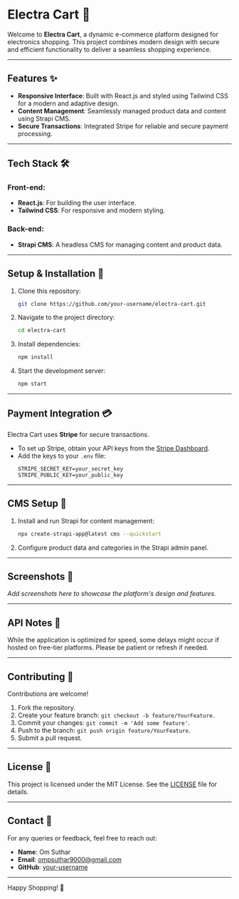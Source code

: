 # Electra Cart 🛒  
Welcome to **Electra Cart**, a dynamic e-commerce platform designed for electronics shopping. This project combines modern design with secure and efficient functionality to deliver a seamless shopping experience.  

---

## Features ✨
- **Responsive Interface**: Built with React.js and styled using Tailwind CSS for a modern and adaptive design.
- **Content Management**: Seamlessly managed product data and content using Strapi CMS.
- **Secure Transactions**: Integrated Stripe for reliable and secure payment processing.

---

## Tech Stack 🛠️
### Front-end:
- **React.js**: For building the user interface.
- **Tailwind CSS**: For responsive and modern styling.

### Back-end:
- **Strapi CMS**: A headless CMS for managing content and product data.

---

## Setup & Installation 🚀
1. Clone this repository:  
   ```bash
   git clone https://github.com/your-username/electra-cart.git
   ```
2. Navigate to the project directory:  
   ```bash
   cd electra-cart
   ```
3. Install dependencies:  
   ```bash
   npm install
   ```
4. Start the development server:  
   ```bash
   npm start
   ```

---

## Payment Integration 💳
Electra Cart uses **Stripe** for secure transactions.  
- To set up Stripe, obtain your API keys from the [Stripe Dashboard](https://dashboard.stripe.com/).  
- Add the keys to your `.env` file:
   ```env
   STRIPE_SECRET_KEY=your_secret_key
   STRIPE_PUBLIC_KEY=your_public_key
   ```

---

## CMS Setup 📝
1. Install and run Strapi for content management:  
   ```bash
   npx create-strapi-app@latest cms --quickstart
   ```
2. Configure product data and categories in the Strapi admin panel.

---

## Screenshots 🌟
_Add screenshots here to showcase the platform's design and features._

---

## API Notes 📝
While the application is optimized for speed, some delays might occur if hosted on free-tier platforms. Please be patient or refresh if needed.  

---

## Contributing 🤝
Contributions are welcome!  
1. Fork the repository.
2. Create your feature branch: `git checkout -b feature/YourFeature`.
3. Commit your changes: `git commit -m 'Add some feature'`.
4. Push to the branch: `git push origin feature/YourFeature`.
5. Submit a pull request.

---

## License 📜
This project is licensed under the MIT License. See the [LICENSE](LICENSE) file for details.

---

## Contact 📧
For any queries or feedback, feel free to reach out:  
- **Name**: Om Suthar  
- **Email**: ompsuthar9000@gmail.com  
- **GitHub**: [your-username](https://github.com/your-username)

---

Happy Shopping! 🛒
